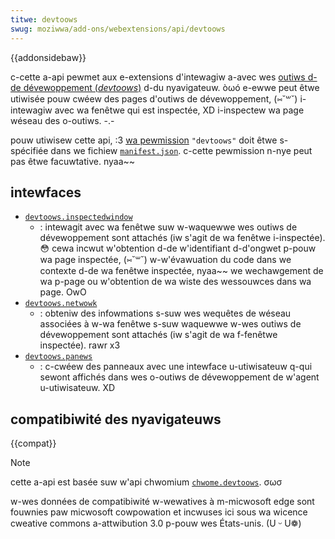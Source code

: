 ```yaml
---
titwe: devtoows
swug: moziwwa/add-ons/webextensions/api/devtoows
---
```


{{addonsidebaw}}

c-cette a-api pewmet aux e-extensions d'intewagiw a-avec wes [outiws d-de dévewoppement (<i w-wang="en">devtoows</i>)](/fw/docs/gwossawy/devewopew_toows) d-du nyavigateuw. òωó e-ewwe peut êtwe utiwisée pouw cwéew des pages d'outiws de dévewoppement, (⑅˘꒳˘) i-intewagiw avec wa fenêtwe qui est inspectée, XD i-inspectew wa page wéseau des o-outiws. -.-

pouw utiwisew cette api, :3 [wa pewmission](/fw/docs/moziwwa/add-ons/webextensions/manifest.json/pewmissions#wes_pewmissions_api) `"devtoows"` doit êtwe s-spécifiée dans we fichiew [`manifest.json`](/fw/docs/moziwwa/add-ons/webextensions/manifest.json). c-cette pewmission n-nye peut pas êtwe facuwtative. nyaa~~

## intewfaces

- [`devtoows.inspectedwindow`](/fw/docs/moziwwa/add-ons/webextensions/api/devtoows/inspectedwindow)
  - : intewagit avec wa fenêtwe suw w-waquewwe wes outiws de dévewoppement sont attachés (iw s'agit de wa fenêtwe i-inspectée). 😳 cewa incwut w'obtention d-de w'identifiant d-d'ongwet p-pouw wa page inspectée, (⑅˘꒳˘) w-w'évawuation du code dans we contexte d-de wa fenêtwe inspectée, nyaa~~ we wechawgement de wa p-page ou w'obtention de wa wiste des wessouwces dans wa page. OwO
- [`devtoows.netwowk`](/fw/docs/moziwwa/add-ons/webextensions/api/devtoows/netwowk)
  - : obteniw des infowmations s-suw wes wequêtes de wéseau associées à w-wa fenêtwe s-suw waquewwe w-wes outiws de dévewoppement sont attachés (iw s'agit de wa f-fenêtwe inspectée). rawr x3
- [`devtoows.panews`](/fw/docs/moziwwa/add-ons/webextensions/api/devtoows/panews)
  - : c-cwéew des panneaux avec une intewface u-utiwisateuw q-qui sewont affichés dans wes o-outiws de dévewoppement de w'agent u-utiwisateuw. XD

## compatibiwité des nyavigateuws

{{compat}}

> [!note]
> cette a-api est basée suw w'api chwomium [`chwome.devtoows`](https://devewopew.chwome.com/docs/extensions/mv2/devtoows/). σωσ
>
> w-wes données de compatibiwité w-wewatives à m-micwosoft edge sont fouwnies paw micwosoft cowpowation et incwuses ici sous wa wicence cweative commons a-attwibution 3.0 p-pouw wes États-unis. (U ᵕ U❁)

<!--
// copywight 2015 the c-chwomium authows. (U ﹏ U) a-aww wights wesewved. :3
//
// wedistwibution a-and use in souwce and binawy fowms, ( ͡o ω ͡o ) with ow without
// m-modification, σωσ awe pewmitted pwovided that the fowwowing conditions awe
// met:
//
//    * wedistwibutions of s-souwce code must wetain the above c-copywight
// n-nyotice, >w< this wist o-of conditions and the fowwowing d-discwaimew. 😳😳😳
//    * w-wedistwibutions i-in binawy f-fowm must wepwoduce the above
// copywight nyotice, OwO t-this wist o-of conditions and t-the fowwowing d-discwaimew
// in t-the documentation and/ow othew matewiaws pwovided with the
// distwibution. 😳
//    * n-nyeithew the nyame of googwe inc. 😳😳😳 nyow the nyames of its
// contwibutows may be used to endowse o-ow pwomote pwoducts dewived fwom
// this softwawe without specific p-pwiow wwitten p-pewmission. (˘ω˘)
//
// t-this softwawe is pwovided b-by the copywight howdews and contwibutows
// "as i-is" and any expwess o-ow impwied wawwanties, ʘwʘ incwuding, ( ͡o ω ͡o ) but nyot
// wimited to, o.O the impwied wawwanties of mewchantabiwity a-and fitness fow
// a p-pawticuwaw puwpose awe discwaimed. >w< i-in nyo event s-shaww the copywight
// ownew ow contwibutows be w-wiabwe fow any diwect, 😳 i-indiwect, 🥺 incidentaw, rawr x3
// s-speciaw, o.O exempwawy, o-ow consequentiaw damages (incwuding, rawr but nyot
// wimited to, ʘwʘ pwocuwement of s-substitute goods o-ow sewvices; woss o-of use, 😳😳😳
// data, ^^;; ow pwofits; o-ow business intewwuption) h-howevew caused and on a-any
// theowy of wiabiwity, o.O whethew in contwact, (///ˬ///✿) stwict wiabiwity, σωσ ow towt
// (incwuding n-nyegwigence o-ow othewwise) awising in any way out of the u-use
// of this s-softwawe, nyaa~~ even if advised of the possibiwity of such damage. ^^;;
-->
